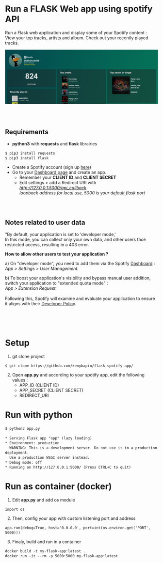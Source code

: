 # Run a FLASK Web app using spotify API


Run a Flask web application and display some of your Spotify content :<br>
View your top tracks, artists and album. Check out your recently played tracks.

![image](preview.jpg?raw=true)

<br><br>
## Requirements
* **python3** with **requests** and **flask** librairies
```
$ pip3 install requests
$ pip3 install flask
```
* Create a Spotify account (sign up [here](www.spotify.com))
* Go to your [Dashboard page](https://developer.spotify.com/dashboard/login) and create an app.
  - Remember your **CLIENT ID** and **CLIENT SECRET**
  - Edit settings > add a Redirect URI with *http://127.0.0.1:5000/api_callback* <br>
    *loopback address for local use, 5000 is your default flask port*

<br><br>
## Notes related to user data

"By default, your application is set to 'developer mode,'<br>
In this mode, you can collect only your own data, and other users face restricted access, resulting in a 403 error.<br>

**How to allow other users to test your application ?**

a) On "developer mode", you need to add them via the Spotify [Dashboard](https://developer.spotify.com/dashboard/login) :<br> 
*App > Settings > User Management.*

b) To boost your application's visibility and bypass manual user addition, switch your application to "extended quota mode" :<br>
*App > Extension Request.* <br>
<br>
Following this, Spotify will examine and evaluate your application to ensure it aligns with their [Developer Policy](https://developer.spotify.com/policy).<br><br>

<br><br>
# Setup

1. git clone project
```
$ git clone https://github.com/kenybapin/flask-spotify-app/
```
2. Open **app.py** and according to your spotify app, edit the following values : 
   - APP_ID (CLIENT ID)
   - APP_SECRET (CLIENT SECRET)
   - REDIRECT_URI

# Run with python

``` 
$ python3 app.py

* Serving Flask app "app" (lazy loading)
* Environment: production
  WARNING: This is a development server. Do not use it in a production deployment.
  Use a production WSGI server instead.
* Debug mode: off
* Running on http://127.0.0.1:5000/ (Press CTRL+C to quit)
```

    
# Run as container (docker)
1. Edit **app.py** and add os module
```
import os
```
2. Then, config your app with custom listening port and address
```
app.run(debug=True, host='0.0.0.0', port=int(os.environ.get('PORT', 5000)))
```
3. Finaly, build and run in a container 
```
docker build -t my-flask-app:latest .
docker run -it --rm -p 5000:5000 my-flask-app:latest
```


 
